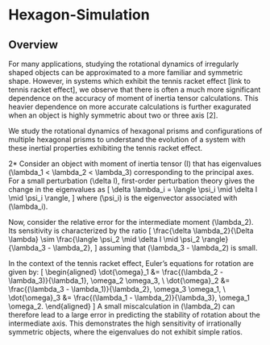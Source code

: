 # Hexagon-Simulation
## Overview
For many applications, studying the rotational dynamics of irregularly shaped objects can be approximated to a more familiar and symmetric shape. However, in systems which exhibit the tennis racket effect [link to tennis racket effect], we observe that there is often a much more significant dependence on the accuracy of moment of inertia tensor calculations. This heavier dependence on more accurate calculations is further exagurated when an object is highly symmetric about two or three axis [2]. 

We study the rotational dynamics of hexagonal prisms and configurations of multiple hexagonal prisms to understand the evolution of a system with these inertial properties exhibiting the tennis racket effect. 


2*
Consider an object with moment of inertia tensor \(I\) that has eigenvalues \(\lambda_1 < \lambda_2 < \lambda_3\) corresponding to the principal axes. For a small perturbation \(\delta I\), first-order perturbation theory gives the change in the eigenvalues as
\[
\delta \lambda_i = \langle \psi_i \mid \delta I \mid \psi_i \rangle,
\]
where \(\psi_i\) is the eigenvector associated with \(\lambda_i\).

Now, consider the relative error for the intermediate moment \(\lambda_2\). Its sensitivity is characterized by the ratio
\[
\frac{\delta \lambda_2}{\Delta \lambda} \sim \frac{\langle \psi_2 \mid \delta I \mid \psi_2 \rangle}{\lambda_3 - \lambda_2},
\]
assuming that \(\lambda_3 - \lambda_2\) is small.

In the context of the tennis racket effect, Euler’s equations for rotation are given by:
\[
\begin{aligned}
\dot{\omega}_1 &= \frac{(\lambda_2 - \lambda_3)}{\lambda_1}\, \omega_2 \omega_3, \\
\dot{\omega}_2 &= \frac{(\lambda_3 - \lambda_1)}{\lambda_2}\, \omega_3 \omega_1, \\
\dot{\omega}_3 &= \frac{(\lambda_1 - \lambda_2)}{\lambda_3}\, \omega_1 \omega_2.
\end{aligned}
\]
A small miscalculation in \(\lambda_2\) can therefore lead to a large error in predicting the stability of rotation about the intermediate axis. This demonstrates the high sensitivity of irrationally symmetric objects, where the eigenvalues do not exhibit simple ratios.
